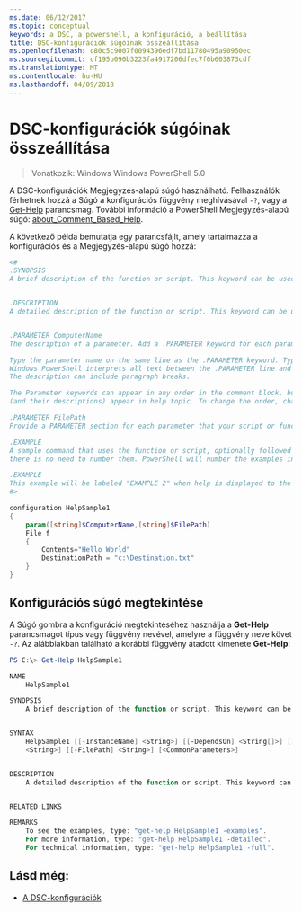 ```yaml
---
ms.date: 06/12/2017
ms.topic: conceptual
keywords: a DSC, a powershell, a konfiguráció, a beállítása
title: DSC-konfigurációk súgóinak összeállítása
ms.openlocfilehash: c80c5c9007f0094396edf7bd11780495a90950ec
ms.sourcegitcommit: cf195b090b3223fa4917206dfec7f0b603873cdf
ms.translationtype: MT
ms.contentlocale: hu-HU
ms.lasthandoff: 04/09/2018
---
```

# <a name="writing-help-for-dsc-configurations"></a>DSC-konfigurációk súgóinak összeállítása

>Vonatkozik: Windows Windows PowerShell 5.0

A DSC-konfigurációk Megjegyzés-alapú súgó használható. Felhasználók férhetnek hozzá a Súgó a konfigurációs függvény meghívásával `-?`, vagy a [Get-Help](https://technet.microsoft.com/library/hh849696.aspx) parancsmag. További információ a PowerShell Megjegyzés-alapú súgó: [about_Comment_Based_Help](https://technet.microsoft.com/library/hh847834.aspx).

A következő példa bemutatja egy parancsfájlt, amely tartalmazza a konfigurációs és a Megjegyzés-alapú súgó hozzá:

```powershell
<#
.SYNOPSIS
A brief description of the function or script. This keyword can be used only once for each configuration.


.DESCRIPTION
A detailed description of the function or script. This keyword can be used only once for each configuration.


.PARAMETER ComputerName
The description of a parameter. Add a .PARAMETER keyword for each parameter in the function or script syntax.

Type the parameter name on the same line as the .PARAMETER keyword. Type the parameter description on the lines following the .PARAMETER keyword.
Windows PowerShell interprets all text between the .PARAMETER line and the next keyword or the end of the comment block as part of the parameter description.
The description can include paragraph breaks.

The Parameter keywords can appear in any order in the comment block, but the function or script syntax determines the order in which the parameters
(and their descriptions) appear in help topic. To change the order, change the syntax.

.PARAMETER FilePath
Provide a PARAMETER section for each parameter that your script or function accepts.

.EXAMPLE
A sample command that uses the function or script, optionally followed by sample output and a description. Repeat this keyword for each example. If you have multiple examples,
there is no need to number them. PowerShell will number the examples in help text.

.EXAMPLE
This example will be labeled "EXAMPLE 2" when help is displayed to the user.
#>

configuration HelpSample1
{
    param([string]$ComputerName,[string]$FilePath)
    File f
    {
        Contents="Hello World"
        DestinationPath = "c:\Destination.txt"
    }
}
```

## <a name="viewing-configuration-help"></a>Konfigurációs súgó megtekintése

A Súgó gombra a konfiguráció megtekintéséhez használja a **Get-Help** parancsmagot típus vagy függvény nevével, amelyre a függvény neve követ `-?`. Az alábbiakban található a korábbi függvény átadott kimenete **Get-Help**:

```powershell
PS C:\> Get-Help HelpSample1

NAME
    HelpSample1

SYNOPSIS
    A brief description of the function or script. This keyword can be used only once for each configuration.


SYNTAX
    HelpSample1 [[-InstanceName] <String>] [[-DependsOn] <String[]>] [[-OutputPath] <String>] [[-ConfigurationData] <Hashtable>] [[-ComputerName]
    <String>] [[-FilePath] <String>] [<CommonParameters>]


DESCRIPTION
    A detailed description of the function or script. This keyword can be used only once for each configuration.


RELATED LINKS

REMARKS
    To see the examples, type: "get-help HelpSample1 -examples".
    For more information, type: "get-help HelpSample1 -detailed".
    For technical information, type: "get-help HelpSample1 -full".
```

## <a name="see-also"></a>Lásd még:
* [A DSC-konfigurációk](configurations.md)